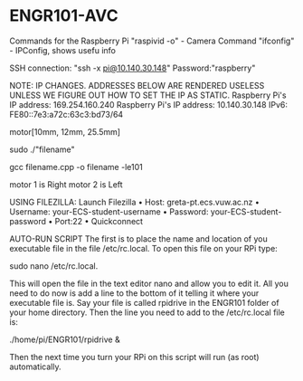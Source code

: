 # ENGR101-AVC
Commands for the Raspberry Pi
"raspivid -o" - Camera Command
"ifconfig" - IPConfig, shows usefu info

SSH connection:
"ssh -x pi@10.140.30.148"
Password:"raspberry"

NOTE: IP CHANGES. ADDRESSES BELOW ARE RENDERED USELESS UNLESS WE FIGURE OUT HOW TO SET THE IP AS STATIC.
Raspberry Pi's IP address: 169.254.160.240
Raspberry Pi's IP address: 10.140.30.148
IPv6: FE80::7e3:a72c:63c3:bd73/64

motor[10mm, 12mm, 25.5mm]

sudo ./"filename"

gcc filename.cpp -o filename -le101

motor 1 is Right
motor 2 is Left



USING FILEZILLA:
Launch Filezilla
•
Host:  greta-pt.ecs.vuw.ac.nz
•
Username:  your-ECS-student-username
•
Password:  your-ECS-student-password
•
Port:22
•
Quickconnect


AUTO-RUN SCRIPT
The first is to place the name and location of you executable file in the file /etc/rc.local. To open this file on your RPi type:

sudo nano /etc/rc.local.

This will open the file in the text editor nano and allow you to edit it. All you need to do now is add a line to the bottom of it telling it where your executable file is. Say your file is called rpidrive in the ENGR101 folder of your home directory. Then the line you need to add to the /etc/rc.local file is:

./home/pi/ENGR101/rpidrive &

Then the next time you turn your RPi on this script will run (as root) automatically.